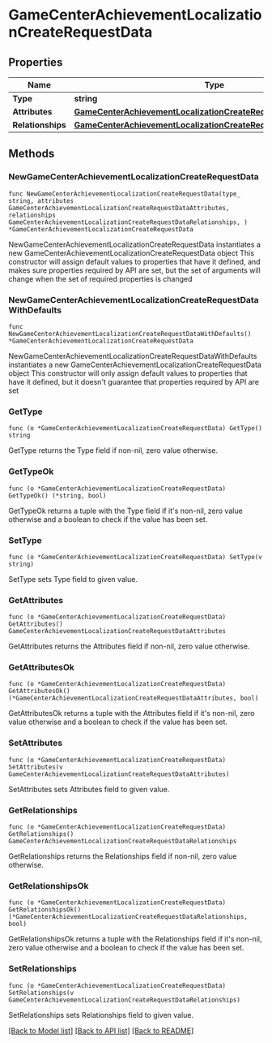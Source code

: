 # GameCenterAchievementLocalizationCreateRequestData

## Properties

Name | Type | Description | Notes
------------ | ------------- | ------------- | -------------
**Type** | **string** |  | 
**Attributes** | [**GameCenterAchievementLocalizationCreateRequestDataAttributes**](GameCenterAchievementLocalizationCreateRequestDataAttributes.md) |  | 
**Relationships** | [**GameCenterAchievementLocalizationCreateRequestDataRelationships**](GameCenterAchievementLocalizationCreateRequestDataRelationships.md) |  | 

## Methods

### NewGameCenterAchievementLocalizationCreateRequestData

`func NewGameCenterAchievementLocalizationCreateRequestData(type_ string, attributes GameCenterAchievementLocalizationCreateRequestDataAttributes, relationships GameCenterAchievementLocalizationCreateRequestDataRelationships, ) *GameCenterAchievementLocalizationCreateRequestData`

NewGameCenterAchievementLocalizationCreateRequestData instantiates a new GameCenterAchievementLocalizationCreateRequestData object
This constructor will assign default values to properties that have it defined,
and makes sure properties required by API are set, but the set of arguments
will change when the set of required properties is changed

### NewGameCenterAchievementLocalizationCreateRequestDataWithDefaults

`func NewGameCenterAchievementLocalizationCreateRequestDataWithDefaults() *GameCenterAchievementLocalizationCreateRequestData`

NewGameCenterAchievementLocalizationCreateRequestDataWithDefaults instantiates a new GameCenterAchievementLocalizationCreateRequestData object
This constructor will only assign default values to properties that have it defined,
but it doesn't guarantee that properties required by API are set

### GetType

`func (o *GameCenterAchievementLocalizationCreateRequestData) GetType() string`

GetType returns the Type field if non-nil, zero value otherwise.

### GetTypeOk

`func (o *GameCenterAchievementLocalizationCreateRequestData) GetTypeOk() (*string, bool)`

GetTypeOk returns a tuple with the Type field if it's non-nil, zero value otherwise
and a boolean to check if the value has been set.

### SetType

`func (o *GameCenterAchievementLocalizationCreateRequestData) SetType(v string)`

SetType sets Type field to given value.


### GetAttributes

`func (o *GameCenterAchievementLocalizationCreateRequestData) GetAttributes() GameCenterAchievementLocalizationCreateRequestDataAttributes`

GetAttributes returns the Attributes field if non-nil, zero value otherwise.

### GetAttributesOk

`func (o *GameCenterAchievementLocalizationCreateRequestData) GetAttributesOk() (*GameCenterAchievementLocalizationCreateRequestDataAttributes, bool)`

GetAttributesOk returns a tuple with the Attributes field if it's non-nil, zero value otherwise
and a boolean to check if the value has been set.

### SetAttributes

`func (o *GameCenterAchievementLocalizationCreateRequestData) SetAttributes(v GameCenterAchievementLocalizationCreateRequestDataAttributes)`

SetAttributes sets Attributes field to given value.


### GetRelationships

`func (o *GameCenterAchievementLocalizationCreateRequestData) GetRelationships() GameCenterAchievementLocalizationCreateRequestDataRelationships`

GetRelationships returns the Relationships field if non-nil, zero value otherwise.

### GetRelationshipsOk

`func (o *GameCenterAchievementLocalizationCreateRequestData) GetRelationshipsOk() (*GameCenterAchievementLocalizationCreateRequestDataRelationships, bool)`

GetRelationshipsOk returns a tuple with the Relationships field if it's non-nil, zero value otherwise
and a boolean to check if the value has been set.

### SetRelationships

`func (o *GameCenterAchievementLocalizationCreateRequestData) SetRelationships(v GameCenterAchievementLocalizationCreateRequestDataRelationships)`

SetRelationships sets Relationships field to given value.



[[Back to Model list]](../README.md#documentation-for-models) [[Back to API list]](../README.md#documentation-for-api-endpoints) [[Back to README]](../README.md)


